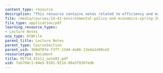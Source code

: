 ```yaml
---
content_type: resource
description: "This resource contains notes related to efficiency and markets.\r\n"
file: /media/courses/14-42-environmental-policy-and-economics-spring-2011/fab704c104e59101921d89a3f8307edb_MIT14_42S11_note03.pdf
file_type: application/pdf
learning_resource_types:
- Lecture Notes
ocw_type: OCWFile
parent_title: Lecture Notes
parent_type: CourseSection
parent_uid: 360df0fe-f3ff-2344-da86-13e4a1d49ce5
resourcetype: Document
title: MIT14_42S11_note03.pdf
uid: fab704c1-04e5-9101-921d-89a3f8307edb
---
```

